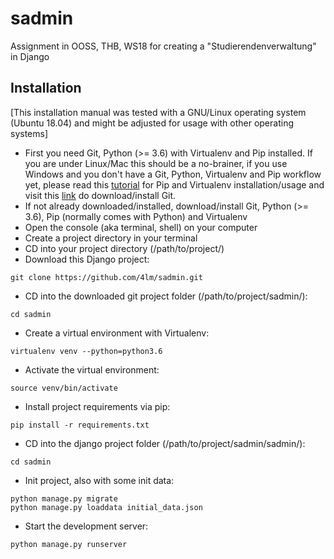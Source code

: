 # sadmin
Assignment in OOSS, THB, WS18 for creating a "Studierendenverwaltung" in Django

## Installation

[This installation manual was tested with a GNU/Linux operating system (Ubuntu 18.04) and might be adjusted for usage with other operating systems]

- First you need Git, Python (>= 3.6) with Virtualenv and Pip installed. If you are under Linux/Mac this should be a no-brainer, if you use Windows and you don't have a Git, Python, Virtualenv and Pip workflow yet, please read this [tutorial](http://timmyreilly.azurewebsites.net/python-pip-virtualenv-installation-on-windows/) for Pip and Virtualenv installation/usage and visit this [link](https://git-scm.com/download/win) do download/install Git.
- If not already downloaded/installed, download/install Git, Python (>= 3.6), Pip (normally comes with Python) and Virtualenv
- Open the console (aka terminal, shell) on your computer
- Create a project directory in your terminal
- CD into your project directory (/path/to/project/)
- Download this Django project:
```
git clone https://github.com/4lm/sadmin.git
```
- CD into the downloaded git project folder (/path/to/project/sadmin/):
```
cd sadmin
```
- Create a virtual environment with Virtualenv:
```
virtualenv venv --python=python3.6
```
- Activate the virtual environment:
```
source venv/bin/activate
```
- Install project requirements via pip:
```
pip install -r requirements.txt
```
- CD into the django project folder (/path/to/project/sadmin/sadmin/):
```
cd sadmin
```
- Init project, also with some init data:
```
python manage.py migrate
python manage.py loaddata initial_data.json
```
- Start the development server:
```
python manage.py runserver
```
 
